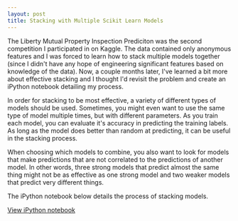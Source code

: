 ```yaml
---
layout: post
title: Stacking with Multiple Scikit Learn Models
---
```

The Liberty Mutual Property Inspection Prediciton was the second competition I participated in on Kaggle. The data contained only anonymous features and I was forced to learn how to stack multiple models together (since I didn't have any hope of engineering significant features based on knowledge of the data). Now, a couple months later, I've learned a bit more about effective stacking and I thought I'd revisit the problem and create an iPython notebook detailing my process.

In order for stacking to be most effective, a variety of different types of models should be used. Sometimes, you might even want to use the same type of model multiple times, but with different parameters. As you train each model, you can evaluate it's accuracy in predicting the training labels. As long as the model does better than random at predicting, it can be useful in the stacking process.

When choosing which models to combine, you also want to look for models that make predictions that are not correlated to the predictions of another model. In other words, three strong models that predict almost the same thing might not be as effective as one strong model and two weaker models that predict very different things. 

The iPython notebook below details the process of stacking models.

[View iPython notebook](https://github.com/mikeyrichardson/stacking_with_sklearn/blob/master/code/StackingDemonstration.ipynb)

 
